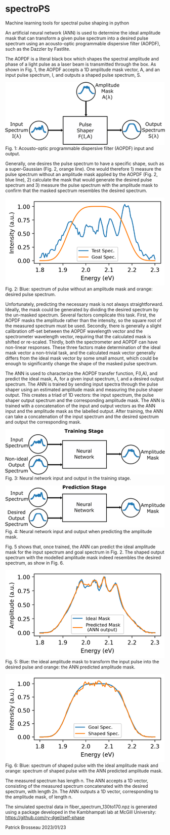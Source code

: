 # spectroPS
Machine learning tools for spectral pulse shaping in python

An artificial neural network (ANN) is used to determine the ideal amplitude mask that can transform a given pulse spectrum into a desired pulse 
spectrum using an acousto-optic programmable dispersive filter (AOPDF), such as the Dazzler by Fastlite.

The AOPDF is a literal black box which shapes the spectral amplitude and phase of a light pulse as a laser beam is transmitted
through the box. As shown in Fig. 1, the AOPDF accepts a 1D amplitude mask vector, A, and an input pulse spectrum, I, and outputs a shaped pulse spectrum, S.

![alt text](https://github.com/pbrosseau/spectroPS/blob/main/spectroPS_pulse_shaper_diagram.png?raw=true)
 <br />Fig. 1: Acousto-optic programmable dispersive filter (AOPDF) input and output.

Generally, one desires the pulse spectrum to have a specific shape, such as a super-Gaussian (Fig. 2, orange line). One would therefore 1) measure the
pulse spectrum without an amplitude mask applied by the AOPDF (Fig. 2, blue line), 2) calculate the mask that would generate the desired pulse spectrum and 3) measure the pulse spectrum with the amplitude mask to confirm that the masked spectrum resembles the desired spectrum.

![alt text](https://github.com/pbrosseau/spectroPS/blob/main/spectroPS_test_goal.png?raw=true)
 <br />Fig. 2: Blue: spectrum of pulse without an amplitude mask and orange: desired pulse spectrum.

Unfortunately, predicting the necessary mask is not always straightforward. Ideally, the mask could be generated by dividing the desired
spectrum by the un-masked spectrum. Several factors complicate this task. First, the AOPDF masks the amplitude rather than the intensity, 
so the square root of the measured spectrum must be used. Secondly, there is generally a slight calibration off-set between the AOPDF 
wavelength vector and the spectrometer wavelength vector, requiring that the calculated mask is shifted or re-scaled. Thirdly, both the 
spectrometer and AOPDF can have non-linear responses. These three factors make determination of the ideal mask vector a non-trivial task, 
and the calculated mask vector generally differs from the ideal mask vector by some small amount, which could be enough to significantly 
change the shape of the masked pulse spectrum.

The ANN is used to characterize the AOPDF transfer function, F(I,A), and predict the ideal mask, A, for a given input spectrum, I, and a desired output spectrum. The ANN is trained by sending input spectra through the pulse shaper using an estimated amplitude mask and measuring the pulse shaper output. This creates a triad of 1D vectors: the input spectrum, the pulse shaper output spectrum and the corresponding amplitude mask. The ANN is trained with a concatenation of the input and output vectors as the ANN input and the amplitude mask as the labelled output. After training, the ANN can take a concatenation of the input spectrum and the desired spectrum and output the corresponding mask.

![alt text](https://github.com/pbrosseau/spectroPS/blob/main/spectroPS_NN_diagram.png?raw=true)
 <br />Fig. 3: Neural network input and output in the training stage.
 
 ![alt text](https://github.com/pbrosseau/spectroPS/blob/main/spectroPS_NN_diagram_prediction_stage.png?raw=true)
 <br />Fig. 4: Neural network input and output when predicting the amplitude mask.

Fig. 5 shows that, once trained, the ANN can predict the ideal amplitude mask for the input spectrum and goal spectrum in Fig. 2.
The shaped output spectrum with the modelled amplitude mask indeed resembles the desired spectrum, as show in Fig. 6.

![alt text](https://github.com/pbrosseau/spectroPS/blob/main/spectroPS_masks.png?raw=true)
 <br />Fig. 5: Blue: the ideal amplitude mask to transform the input pulse into the desired pulse and orange: the ANN predicted amplitude mask.

![alt text](https://github.com/pbrosseau/spectroPS/blob/main/spectroPS_predicted_goal.png?raw=true)
 <br />Fig. 6: Blue: spectrum of shaped pulse with the ideal amplitude mask and orange: spectrum of shaped pulse with the ANN predicted amplitude mask.

The measured spectrum has length n. The ANN accepts a 1D vector, consisting of the measured spectrum concatenated with the desired spectrum, 
with length 2n. The ANN outputs a 1D vector, corresponding to the amplitude mask, of length n.

The simulated spectral data in fiber_spectrum_130to170.npz is generated using a package developed in the Kambhampati lab at McGill University: https://github.com/ry-dgel/self-phase

Patrick Brosseau 2023/01/23

